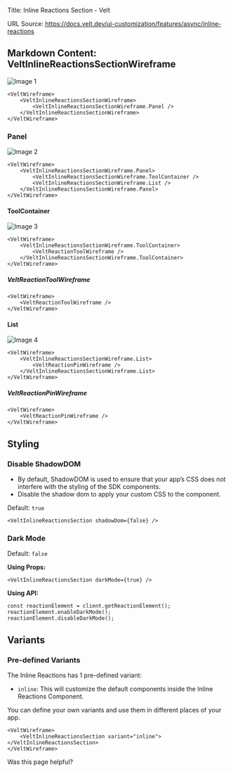 Title: Inline Reactions Section - Velt

URL Source: https://docs.velt.dev/ui-customization/features/async/inline-reactions

Markdown Content:
VeltInlineReactionsSectionWireframe
-----------------------------------

![Image 1](https://mintlify.s3.us-west-1.amazonaws.com/velt/images/customization/comments/inline-reactions/inline-reactions-overview.png)

```
<VeltWireframe>
    <VeltInlineReactionsSectionWireframe>
        <VeltInlineReactionsSectionWireframe.Panel />
    </VeltInlineReactionsSectionWireframe>
</VeltWireframe>
```

### Panel

![Image 2](https://mintlify.s3.us-west-1.amazonaws.com/velt/images/customization/comments/inline-reactions/inline-reactions-overview-breakdown.png)

```
<VeltWireframe>
    <VeltInlineReactionsSectionWireframe.Panel>
        <VeltInlineReactionsSectionWireframe.ToolContainer />
        <VeltInlineReactionsSectionWireframe.List />
    </VeltInlineReactionsSectionWireframe.Panel>
</VeltWireframe>
```

#### ToolContainer

![Image 3](https://mintlify.s3.us-west-1.amazonaws.com/velt/images/customization/comments/inline-reactions/inline-reactions-tool-container.png)

```
<VeltWireframe>
    <VeltInlineReactionsSectionWireframe.ToolContainer>
        <VeltReactionToolWireframe />
    </VeltInlineReactionsSectionWireframe.ToolContainer>
</VeltWireframe>
```

##### VeltReactionToolWireframe

```
<VeltWireframe>
    <VeltReactionToolWireframe />
</VeltWireframe>
```

#### List

![Image 4](https://mintlify.s3.us-west-1.amazonaws.com/velt/images/customization/comments/inline-reactions/inline-reactions-list.png)

```
<VeltWireframe>
    <VeltInlineReactionsSectionWireframe.List>
        <VeltReactionPinWireframe />
    </VeltInlineReactionsSectionWireframe.List>
</VeltWireframe>
```

##### VeltReactionPinWireframe

```
<VeltWireframe>
    <VeltReactionPinWireframe />
</VeltWireframe>
```

Styling
-------

### Disable ShadowDOM

*   By default, ShadowDOM is used to ensure that your app’s CSS does not interfere with the styling of the SDK components.
*   Disable the shadow dom to apply your custom CSS to the component.

Default: `true`

```
<VeltInlineReactionsSection shadowDom={false} />
```

### Dark Mode

Default: `false`

**Using Props:**

```
<VeltInlineReactionsSection darkMode={true} />
```

**Using API:**

```
const reactionElement = client.getReactionElement();
reactionElement.enableDarkMode();
reactionElement.disableDarkMode();
```

Variants
--------

### Pre-defined Variants

The Inline Reactions has 1 pre-defined variant:

*   `inline`: This will customize the default components inside the Inline Reactions Component.

You can define your own variants and use them in different places of your app.

```
<VeltWireframe>
    <VeltInlineReactionsSection variant="inline"></VeltInlineReactionsSection>
</VeltWireframe>
```

Was this page helpful?
